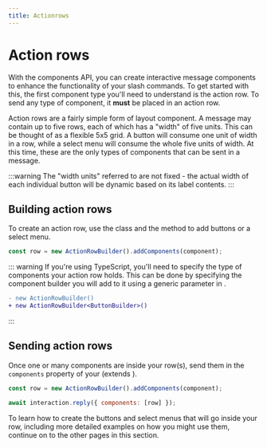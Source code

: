 ```yaml
---
title: Actionrows
---
```


# Action rows

With the components API, you can create interactive message components to enhance the functionality of your slash commands. To get started with this, the first component type you'll need to understand is the action row. To send any type of component, it **must** be placed in an action row.

Action rows are a fairly simple form of layout component. A message may contain up to five rows, each of which has a "width" of five units. This can be thought of as a flexible 5x5 grid. A button will consume one unit of width in a row, while a select menu will consume the whole five units of width. At this time, these are the only types of components that can be sent in a message.

:::warning
The "width units" referred to are not fixed - the actual width of each individual button will be dynamic based on its label contents.
:::

## Building action rows

To create an action row, use the <DocsLink section="builders" path="ActionRowBuilder:Class" /> class and the <DocsLink section="builders" path="ActionRowBuilder:Class#addComponents" type="method" /> method to add buttons or a select menu.

```js
const row = new ActionRowBuilder().addComponents(component);
```

::: warning
If you're using TypeScript, you'll need to specify the type of components your action row holds. This can be done by specifying the component builder you will add to it using a generic parameter in <DocsLink section="builders" path="ActionRowBuilder:Class" />.

```diff
- new ActionRowBuilder()
+ new ActionRowBuilder<ButtonBuilder>()
```

:::

## Sending action rows

Once one or many components are inside your row(s), send them in the `components` property of your <DocsLink path="InteractionReplyOptions:Interface" /> (extends <DocsLink path="BaseMessageOptions:Interface" />).

```js {4}
const row = new ActionRowBuilder().addComponents(component);

await interaction.reply({ components: [row] });
```

To learn how to create the buttons and select menus that will go inside your row, including more detailed examples on how you might use them, continue on to the other pages in this section.
